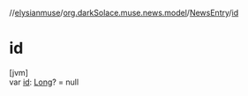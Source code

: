 //[elysianmuse](../../../index.md)/[org.darkSolace.muse.news.model](../index.md)/[NewsEntry](index.md)/[id](id.md)

# id

[jvm]\
var [id](id.md): [Long](https://kotlinlang.org/api/latest/jvm/stdlib/kotlin/-long/index.html)? = null
